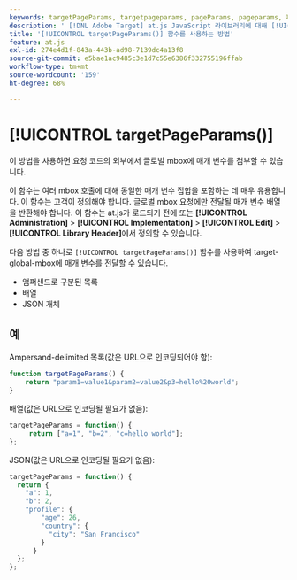 ```yaml
---
keywords: targetPageParams, targetpageparams, pageParams, pageparams, 페이지 매개 변수, 페이지 매개 변수, at.js, 함수, 함수, targetPageParams0
description: ' [!DNL Adobe Target] at.js JavaScript 라이브러리에 대해 [!UICONTROL targetPageParams()] 함수를 사용하여 요청 코드 외부에서 글로벌 mbox에 매개 변수를 연결합니다.'
title: '[!UICONTROL targetPageParams()] 함수를 사용하는 방법'
feature: at.js
exl-id: 274e4d1f-843a-443b-ad98-7139dc4a13f8
source-git-commit: e5bae1ac9485c3e1d7c55e6386f332755196ffab
workflow-type: tm+mt
source-wordcount: '159'
ht-degree: 68%

---
```


# [!UICONTROL targetPageParams()]

이 방법을 사용하면 요청 코드의 외부에서 글로벌 mbox에 매개 변수를 첨부할 수 있습니다.

이 함수는 여러 mbox 호출에 대해 동일한 매개 변수 집합을 포함하는 데 매우 유용합니다. 이 함수는 고객이 정의해야 합니다. 글로벌 mbox 요청에만 전달될 매개 변수 배열을 반환해야 합니다. 이 함수는 at.js가 로드되기 전에 또는 **[!UICONTROL Administration]** > **[!UICONTROL Implementation]** > **[!UICONTROL Edit]** > **[!UICONTROL Library Header]**&#x200B;에서 정의할 수 있습니다.

다음 방법 중 하나로 `[!UICONTROL targetPageParams()]` 함수를 사용하여 target-global-mbox에 매개 변수를 전달할 수 있습니다.

* 앰퍼샌드로 구분된 목록
* 배열
* JSON 개체

## 예

Ampersand-delimited 목록(값은 URL으로 인코딩되어야 함):

```javascript {line-numbers="true"}
function targetPageParams() { 
    return "param1=value1&param2=value2&p3=hello%20world"; 
}
```

배열(값은 URL으로 인코딩될 필요가 없음):

```javascript {line-numbers="true"}
targetPageParams = function() { 
     return ["a=1", "b=2", "c=hello world"]; 
};
```

JSON(값은 URL으로 인코딩될 필요가 없음):

```javascript {line-numbers="true"}
targetPageParams = function() { 
  return { 
    "a": 1, 
    "b": 2, 
    "profile": { 
        "age": 26, 
        "country": { 
          "city": "San Francisco" 
        } 
      } 
  }; 
};
```
